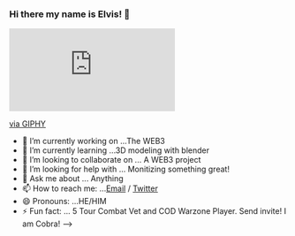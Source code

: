 ### Hi there my name is Elvis! 👋


<iframe src="https://giphy.com/embed/1gUWd4WvTmZjNDz739" width=“100” height=“100” frameBorder="0" class="giphy-embed" allowFullScreen></iframe><p><a href="https://giphy.com/stickers/callofduty-call-of-duty-wwii-ww2-1gUWd4WvTmZjNDz739">via GIPHY</a></p>

- 🔭 I’m currently working on ...The WEB3
- 🌱 I’m currently learning ...3D modeling with blender
- 👯 I’m looking to collaborate on ... A WEB3 project
- 🤔 I’m looking for help with ... Monitizing something great!
- 💬 Ask me about ... Anything
- 📫 How to reach me: ...[Email](iamelvisbueno@gmail.com)  /   [Twitter](https://twitter.com/ItsMeCobra100)
- 😄 Pronouns: ...HE/HIM
- ⚡ Fun fact: ... 5 Tour Combat Vet and COD Warzone Player. Send invite! I am Cobra!
-->

